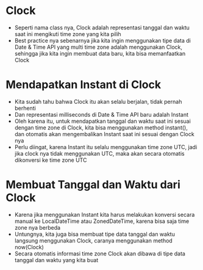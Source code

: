 # Clock

- Seperti nama class nya, Clock adalah representasi tanggal dan waktu saat ini mengikuti time zone yang kita pilih
- Best practice nya sebenarnya jika kita ingin menggunakan tipe data di Date & Time API yang multi time zone adalah menggunakan Clock, sehingga jika kita ingin membuat data baru, kita bisa memanfaatkan Clock

# Mendapatkan Instant di Clock

- Kita sudah tahu bahwa Clock itu akan selalu berjalan, tidak pernah berhenti
- Dan representasi milliseconds di Date & Time API baru adalah Instant
- Oleh karena itu, untuk mendapatkan tanggal dan waktu saat ini sesuai dengan time zone di Clock, kita bisa menggunakan method instant(), dan otomatis akan mengembalikan Instant saat ini sesuai dengan Clock nya
- Perlu diingat, karena Instant itu selalu menggunakan time zone UTC, jadi jika clock nya tidak menggunakan UTC, maka akan secara otomatis dikonversi ke time zone UTC

# Membuat Tanggal dan Waktu dari Clock

- Karena jika menggunakan Instant kita harus melakukan konversi secara manual ke LocalDateTime atau ZonedDateTime, karena bisa saja time zone nya berbeda
- Untungnya, kita juga bisa membuat tipe data tanggal dan waktu langsung menggunakan Clock, caranya menggunakan method now(Clock)
- Secara otomatis informasi time zone Clock akan dibawa di tipe data tanggal dan waktu yang kita buat